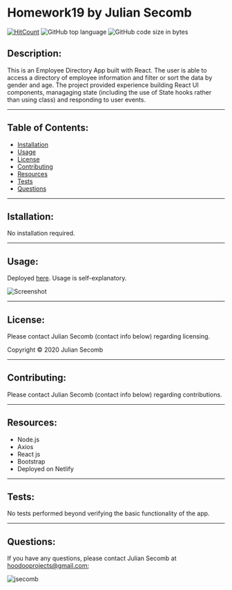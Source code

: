 # Homework19 by Julian Secomb 

[![HitCount](http://hits.dwyl.com/{jsecomb}/{Homework19}.svg)](http://hits.dwyl.com/{jsecomb}/{Homework19})
![GitHub top language](https://img.shields.io/github/languages/top/jsecomb/Homework19?style=flat-square)
![GitHub code size in bytes](https://img.shields.io/github/languages/code-size/jsecomb/Homework19?style=flat-square)

## Description: 

This is an Employee Directory App built with React. The user is able to access a directory of employee information and filter or sort the data by gender and age. The project provided experience building React UI components, managaging state (including the use of State hooks rather than using class) and responding to user events.

---

## Table of Contents:
* [Installation](#installation)
* [Usage](#usage)
* [License](#license)
* [Contributing](#contributing)
* [Resources](#resources)
* [Tests](#tests)
* [Questions](#questions)

---

## Istallation: 

No installation required.

---

## Usage: 

Deployed [here](https://dazzling-mestorf-c2e38b.netlify.app/). Usage is self-explanatory.

![Screenshot](https://i.imgur.com/l6k3rLB.png?1)

---

## License: 

Please contact Julian Secomb (contact info below) regarding licensing.

Copyright © 2020 Julian Secomb

---

## Contributing:

Please contact Julian Secomb (contact info below) regarding contributions.

---

## Resources:

* Node.js
* Axios
* React js
* Bootstrap
* Deployed on Netlify

---

## Tests:

No tests performed beyond verifying the basic functionality of the app.

---

## Questions:

If you have any questions, please contact Julian Secomb at hoodooprojects@gmail.com;

<img src="https://avatars3.githubusercontent.com/u/59972103?v=4" alt="jsecomb"/>
